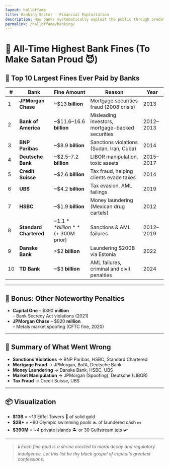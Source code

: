 ```yaml
---
layout: halloffame
title: Banking Sector - Financial Exploitation
description: How banks systematically exploit the public through predatory lending, money laundering, and market manipulation
permalink: /halloffame/banking/
---
```

# 🏦 All-Time Highest Bank Fines (To Make Satan Proud 😈)

## 💸 Top 10 Largest Fines Ever Paid by Banks

| # | Bank               | Fine Amount        | Reason                                         | Year |
|---|--------------------|--------------------|------------------------------------------------|------|
| 1 | **JPMorgan Chase** | ~$13 **billion**   | Mortgage securities fraud (2008 crisis)        | 2013 |
| 2 | **Bank of America** | ~$11.6–16.6 **billion** | Misleading investors, mortgage-backed securities | 2012–2013 |
| 3 | **BNP Paribas**    | ~$8.9 **billion**  | Sanctions violations (Sudan, Iran, Cuba)       | 2014 |
| 4 | **Deutsche Bank**  | ~$2.5–7.2 **billion** | LIBOR manipulation, toxic assets               | 2015–2017 |
| 5 | **Credit Suisse**  | ~$2.6 **billion**  | Tax fraud, helping clients evade taxes         | 2014 |
| 6 | **UBS**            | ~$4.2 **billion**  | Tax evasion, AML failings                      | 2019 |
| 7 | **HSBC**           | ~$1.9 **billion**  | Money laundering (Mexican drug cartels)        | 2012 |
| 8 | **Standard Chartered** | ~$1.1 **billion** (+ ~$300M prior) | Sanctions & AML failures                | 2012–2019 |
| 9 | **Danske Bank**    | >$2 **billion**    | Laundering $200B via Estonia                   | 2022 |
|10 | **TD Bank**        | ~$3 **billion**    | AML failures, criminal and civil penalties     | 2024 |

---

## 🧾 Bonus: Other Noteworthy Penalties

- **Capital One** – $390 **million**  
  – Bank Secrecy Act violations (2021)  
- **JPMorgan Chase** – $920 **million**  
  – Metals market spoofing (CFTC fine, 2020)

---

## 🧊 Summary of What Went Wrong

- **Sanctions Violations** → BNP Paribas, HSBC, Standard Chartered  
- **Mortgage Fraud** → JPMorgan, BofA, Deutsche Bank  
- **Money Laundering** → Danske Bank, HSBC, UBS  
- **Market Manipulation** → JPMorgan (Spoofing), Deutsche (LIBOR)  
- **Tax Fraud** → Credit Suisse, UBS

---

## 📦 Visualization

- **$13B** = ~13 Eiffel Towers 🗼 of solid gold  
- **$2B+** = ~80 Olympic swimming pools 🏊 of laundered cash 💵  
- **$390M** = ~4 private islands 🏝️ or 30 Gulfstream jets 🛩️

---

> 🕯️ *Each fine paid is a shrine erected to moral decay and regulatory indulgence. Let this list be thy black gospel of capital's greatest confessions.*

